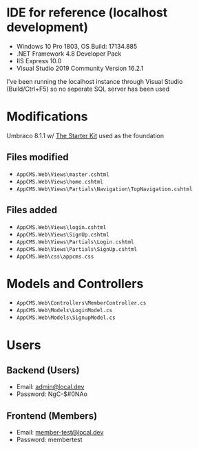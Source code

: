 # IDE for reference (localhost development)
* Windows 10 Pro 1803, OS Build: 17134.885
* .NET Framework 4.8 Developer Pack
* IIS Express 10.0
* Visual Studio 2019 Community Version 16.2.1

I've been running the localhost instance through Visual Studio (Build/Ctrl+F5) so no seperate SQL server has been used

# Modifications

Umbraco 8.1.1 w/ [The Starter Kit](https://our.umbraco.com/packages/starter-kits/the-starter-kit/) used as the foundation

## Files modified
* `AppCMS.Web\Views\master.cshtml`
* `AppCMS.Web\Views\home.cshtml`
* `AppCMS.Web\Views\Partials\Navigation\TopNavigation.cshtml`

## Files added
* `AppCMS.Web\Views\login.cshtml`
* `AppCMS.Web\Views\SignUp.cshtml`
* `AppCMS.Web\Views\Partials\Login.cshtml`
* `AppCMS.Web\Views\Partials\SignUp.cshtml`
* `AppCMS.Web\css\appcms.css`

# Models and Controllers
* `AppCMS.Web\Controllers\MemberController.cs`
* `AppCMS.Web\Models\LoginModel.cs`
* `AppCMS.Web\Models\SignupModel.cs`

# Users
## Backend (Users)
* Email: admin@local.dev
* Password: NgC-$#0NAo

## Frontend (Members)
* Email: member-test@local.dev
* Password: membertest
